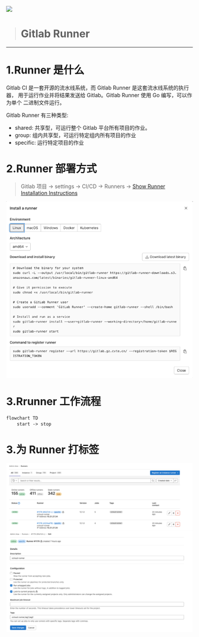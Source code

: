 ![](https://pic1.zhimg.com/v2-44f3c9c54d260719925749d3ebd9443b_1440w.jpg?source=172ae18b)

>  # Gitlab Runner
---

# 1.Runner 是什么

Gitlab CI 是一套开源的流水线系统，而 Gitlab Runner 是这套流水线系统的执行器，
用于运行作业并将结果发送给 Gitlab。Gitlab Runner 使用 Go 编写，可以作为单个
二进制文件运行。

Gitlab Runner 有三种类型:

* shared: 共享型，可运行整个 Gitlab 平台所有项目的作业。
* group: 组内共享型，可运行特定组内所有项目的作业
* specific: 运行特定项目的作业

# 2.Runner 部署方式

> Gitlab 项目 -> settings -> CI/CD -> Runners -> [Show Runner Installation Instructions](https://gitlab.gz.cvte.cn/ci/learning/-/settings/ci_cd)

![](./images/gitlab_runner_installation.png)

# 3.Rrunner 工作流程

```mermaid
flowchart TD
    start -> stop
```

# 3.为 Runner 打标签

![](./images/gitlab_runner_list.png)
![](./images/gitlab_runner_tag.png)
